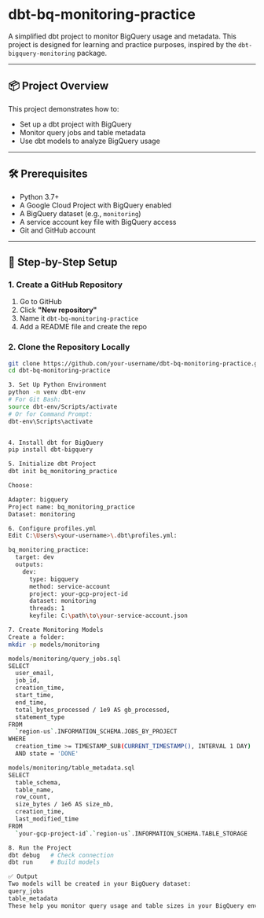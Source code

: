 # dbt-bq-monitoring-practice

A simplified dbt project to monitor BigQuery usage and metadata. This project is designed for learning and practice purposes, inspired by the `dbt-bigquery-monitoring` package.

---

## 📦 Project Overview

This project demonstrates how to:
- Set up a dbt project with BigQuery
- Monitor query jobs and table metadata
- Use dbt models to analyze BigQuery usage

---

## 🛠️ Prerequisites

- Python 3.7+
- A Google Cloud Project with BigQuery enabled
- A BigQuery dataset (e.g., `monitoring`)
- A service account key file with BigQuery access
- Git and GitHub account

---

## 🚀 Step-by-Step Setup

### 1. Create a GitHub Repository

1. Go to GitHub
2. Click **"New repository"**
3. Name it `dbt-bq-monitoring-practice`
4. Add a README file and create the repo

### 2. Clone the Repository Locally

```bash
git clone https://github.com/your-username/dbt-bq-monitoring-practice.git
cd dbt-bq-monitoring-practice

3. Set Up Python Environment
python -m venv dbt-env
# For Git Bash:
source dbt-env/Scripts/activate
# Or for Command Prompt:
dbt-env\Scripts\activate


4. Install dbt for BigQuery
pip install dbt-bigquery

5. Initialize dbt Project
dbt init bq_monitoring_practice

Choose:

Adapter: bigquery
Project name: bq_monitoring_practice
Dataset: monitoring

6. Configure profiles.yml
Edit C:\Users\<your-username>\.dbt\profiles.yml:

bq_monitoring_practice:
  target: dev
  outputs:
    dev:
      type: bigquery
      method: service-account
      project: your-gcp-project-id
      dataset: monitoring
      threads: 1
      keyfile: C:\path\to\your-service-account.json

7. Create Monitoring Models
Create a folder:
mkdir -p models/monitoring

models/monitoring/query_jobs.sql
SELECT
  user_email,
  job_id,
  creation_time,
  start_time,
  end_time,
  total_bytes_processed / 1e9 AS gb_processed,
  statement_type
FROM
  `region-us`.INFORMATION_SCHEMA.JOBS_BY_PROJECT
WHERE
  creation_time >= TIMESTAMP_SUB(CURRENT_TIMESTAMP(), INTERVAL 1 DAY)
  AND state = 'DONE'

models/monitoring/table_metadata.sql
SELECT
  table_schema,
  table_name,
  row_count,
  size_bytes / 1e6 AS size_mb,
  creation_time,
  last_modified_time
FROM
  `your-gcp-project-id`.`region-us`.INFORMATION_SCHEMA.TABLE_STORAGE

8. Run the Project
dbt debug   # Check connection
dbt run     # Build models

✅ Output
Two models will be created in your BigQuery dataset:
query_jobs
table_metadata
These help you monitor query usage and table sizes in your BigQuery environment.